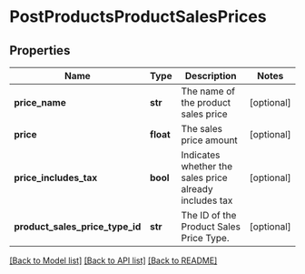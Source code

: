 # PostProductsProductSalesPrices

## Properties
Name | Type | Description | Notes
------------ | ------------- | ------------- | -------------
**price_name** | **str** | The name of the product sales price | [optional] 
**price** | **float** | The sales price amount | [optional] 
**price_includes_tax** | **bool** | Indicates whether the sales price already includes tax | [optional] 
**product_sales_price_type_id** | **str** | The ID of the Product Sales Price Type. | [optional] 

[[Back to Model list]](../README.md#documentation-for-models) [[Back to API list]](../README.md#documentation-for-api-endpoints) [[Back to README]](../README.md)


